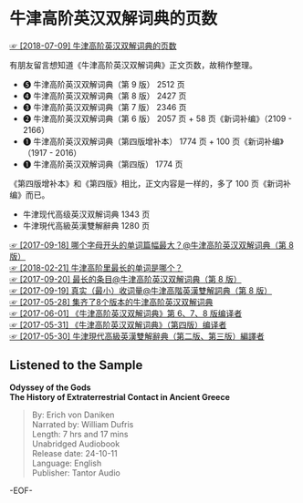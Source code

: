 # 牛津高阶英汉双解词典的页数  
[☞ [2018-07-09] 牛津高阶英汉双解词典的页数 ](https://mp.weixin.qq.com/s/SoZHXXMBYx18q7lZDHvAOw)    
  
有朋友留言想知道《牛津高阶英汉双解词典》正文页数，故稍作整理。  
  
- ❺ 牛津高阶英汉双解词典（第 9 版） 2512 页  
- ❹ 牛津高阶英汉双解词典（第 8 版） 2427 页  
- ❸ 牛津高阶英汉双解词典（第 7 版） 2346 页  
- ❷ 牛津高阶英汉双解词典（第 6 版） 2057 页 + 58 页《新词补编》（2109 - 2166）  
- ❶ 牛津高阶英汉双解词典（第四版增补本） 1774 页 + 100 页《新词补编》（1917 - 2016）  
- ❶ 牛津高阶英汉双解词典（第四版） 1774 页  
  
《第四版增补本》和《第四版》相比，正文内容是一样的，多了 100 页《新词补编》而已。  
  
- 牛津现代高级英汉双解词典 1343 页  
- 牛津現代高級英漢雙解辭典 1280 页  
  
[☞ [2017-09-18] 哪个字母开头的单词篇幅最大？@牛津高阶英汉双解词典（第 8 版） ](http://mp.weixin.qq.com/s/gGaOHD6NUkyx7aYu7GM3gg)    
[☞ [2018-02-21] 牛津高阶里最长的单词是哪个？ ](http://mp.weixin.qq.com/s/TEiDlUFcHeICABnkrxV4kA)    
[☞ [2017-09-20] 最长的条目@牛津高阶英汉双解词典（第 8 版） ](http://mp.weixin.qq.com/s/iSfeKJOssuewYNpoFc334g)    
[☞ [2017-09-19] 真实（最小）收词量@牛津高階英漢雙解詞典（第 8 版） ](https://mp.weixin.qq.com/s/yBLYqeAbW2G1ImYOuQhTsw)    
[☞ [2017-05-28] 集齐了8个版本的牛津高阶英汉双解词典 ](http://mp.weixin.qq.com/s/M8mwfCKP9uJS2s7kDvSk3g)    
[☞ [2017-06-01] 《牛津高阶英汉双解词典》第 6、7、8 版编译者 ](http://mp.weixin.qq.com/s/qHUInyn2ZV7dPLFUlIm61A)    
[☞ [2017-05-31] 《牛津高阶英汉双解词典》（第四版）编译者 ](http://mp.weixin.qq.com/s/Cgm_RNjlGD_5qOBwqFtX1g)    
[☞ [2017-05-30] 牛津現代高級英漢雙解辭典（第二版、第三版）編譯者 ](http://mp.weixin.qq.com/s/C0ae5D8uN3RkXlu3fga3OA)    
  
  
## Listened to the Sample  
**Odyssey of the Gods  
The History of Extraterrestrial Contact in Ancient Greece**  
>By: Erich von Daniken  
Narrated by: William Dufris  
Length: 7 hrs and 17 mins  
Unabridged Audiobook  
Release date: 24-10-11  
Language: English  
Publisher: Tantor Audio  
  
-EOF-  
